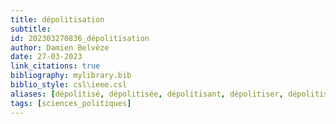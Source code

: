 ```yaml
---
title: dépolitisation
subtitle:
id: 202303270836_dépolitisation
author: Damien Belvèze
date: 27-03-2023
link_citations: true
bibliography: mylibrary.bib
biblio_style: csl\ieee.csl
aliases: [dépolitisé, dépolitisée, dépolitisant, dépolitiser, dépolitise, dépolitisent, dépolitisant, dépolitisante]
tags: [sciences_politiques]
---
```







